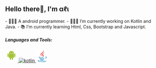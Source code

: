 
<h2>Hello there👋, I'm αℓι</h2>
<!--
<p align="left"> <img src="https://komarev.com/ghpvc/?username=aliprogrammer7&label=Profile%20views&color=129e00&style=plastic" alt="aliprogrammer7" /> </p>
-->
- 🙋🏻‍♂ A android programmer.
- 🧑🏻‍💻‌ I’m currently working on Kotlin and Java.
- 📚 I’m currently learning Html, Css, Bootstrap and Javascript.

<!--
<p>&nbsp;<img align="center" src="https://github-readme-stats.vercel.app/api?username=aliprogrammer7&show_icons=true&locale=en" alt="aliprogrammer7" /></p>-->

<h5 align="left">Languages and Tools:</h5>
<p align="left"> <a href="https://developer.android.com" target="_blank"> <img src="https://raw.githubusercontent.com/devicons/devicon/master/icons/android/android-original-wordmark.svg" alt="android" width="40" height="40"/> </a> <a href="https://www.java.com" target="_blank"> <img src="https://www.vectorlogo.zone/logos/kotlinlang/kotlinlang-icon.svg" alt="kotlin" width="40" height="40"/> </a> 
 <img src="https://raw.githubusercontent.com/devicons/devicon/master/icons/java/java-original.svg" alt="java" width="40" height="40"/> </a> <a href="https://kotlinlang.org" target="_blank"></p>
